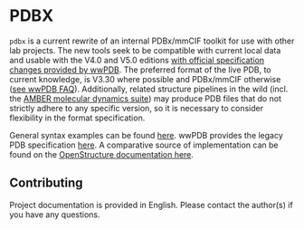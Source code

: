 # PDBX

`pdbx` is a current rewrite of an internal PDBx/mmCIF toolkit for use with other lab projects. The new tools seek to be compatible with current local data and usable with the V4.0 and V5.0 editions [with official specification changes provided by wwPDB](https://mmcif.wwpdb.org/). The preferred format of the live PDB, to current knowledge, is V3.30 where possible and PDBx/mmCIF otherwise ([see wwPDB FAQ](https://mmcif.wwpdb.org/docs/faqs/pdbx-mmcif-faq-general.html)). Additionally, related structure pipelines in the wild (incl. the [AMBER molecular dynamics suite](http://ambermd.org/)) may produce PDB files that do not strictly adhere to any specific version, so it is necessary to consider flexibility in the format specification.

General syntax examples can be found [here](https://mmcif.wwpdb.org/docs/tutorials/mechanics/pdbx-mmcif-syntax.html). wwPDB provides the legacy PDB specification [here](https://www.wwpdb.org/documentation/file-format). A comparative source of implementation can be found on the [OpenStructure documentation here](https://openstructure.org/docs/dev/io/structure_formats/).
## Contributing

Project documentation is provided in English. Please contact the author(s) if you have any questions.
